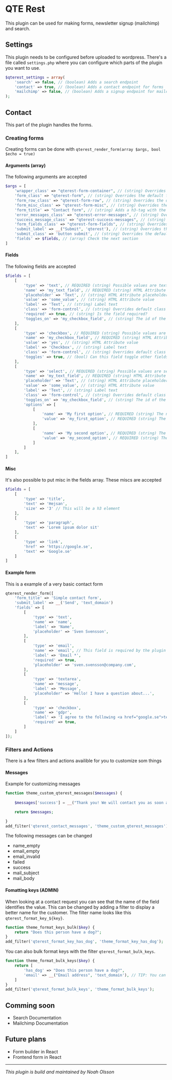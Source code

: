 # QTE Rest
This plugin can be used for making forms, newsletter signup (mailchimp) and search.

## Settings
This plugin needs to be configured before uploaded to wordpress. There's a file called `settings.php` where you can configure which parts of the plugin you want to use. 
```php
$qterest_settings = array(
    'search' => false, // (boolean) Adds a search endpoint
    'contact' => true, // (boolean) Adds a contact endpoint for forms
    'mailchimp' => false, // (boolean) Adds a signup endpoint for mailchimp
);
```

## Contact
This part of the plugin handles the forms. 

### Creating forms
Creating forms can be done with `qterest_render_form(array $args, bool $echo = true)`

#### Arguments (array)
The following arguments are accepted
```php
$args = [
    'wrapper_class' => "qterest-form-container", // (string) Overrides the default wrapper class
    'form_class' => "qterest-form", // (string) Overrides the default form class
    'form_row_class' => "qterest-form-row", // (string) Overrides the default form row class
    'form_misc_class' => "qterest-form-misc", // (string) Overrides the default form misc class
    'form_title' => "Contact form", // (string) Adds a h3-tag with the given content
    'error_messages_class' => "qterest-error-messages", // (string) Overrides the default error message class
    'success_message_class' => "qterest-success-messages", // (string) Overrides the default success message class
    'form_fields_class' => "qterest-form-fields", // (string) Overrides the default form fields class
    'submit_label' => __("Submit", 'qterest'), // (string) Overrides the default submit label
    'submit_class' => 'button submit', // (string) Overrides the default submit class
    'fields' => $fields, // (array) Check the next section
]
```

#### Fields
The following fields are accepted
```php
$fields = [
    [
        'type' => 'text', // REQUIRED (string) Possible values are text, email, tel, hidden and textarea
        'name' => 'my_text_field', // REQUIRED (string) HTML Attribute name
        'placeholder' => 'Text', // (string) HTML Attribute placeholder
        'value' => 'some_value', // (string) HTML Attribute value
        'label' => 'Text', // (string) Label text
        'class' => 'form-control', // (string) Overrides default class
        'required' => true, // (string) Is the field required?
        'toggles_on' => 'my_checkbox_field', // (string) The id of the field that you want to toogle this field
    ],
    [
        'type' => 'checkbox', // REQUIRED (string) Possible values are text, email, tel, hidden and textarea
        'name' => 'my_checkbox_field', // REQUIRED (string) HTML Attribute name
        'value' => 'yes', // (string) HTML Attribute value
        'label' => 'Checkbox', // (string) Label text
        'class' => 'form-control', // (string) Overrides default class
        'toggles' => true, // (bool) Can this field toggle other fields? ONLY checbox
    ],
    [
        'type' => 'select', // REQUIRED (string) Possible values are select
        'name' => 'my_text_field', // REQUIRED (string) HTML Attribute name
        'placeholder' => 'Text', // (string) HTML Attribute placeholder
        'value' => 'some_value', // (string) HTML Attribute value
        'label' => 'Text', // (string) Label text
        'class' => 'form-control', // (string) Overrides default class
        'toggles_on' => 'my_checkbox_field', // (string) The id of the field that you want to toogle this field
        'options' => [
            [
                'name' => 'My first option', // REQUIRED (string) The name of this option
                'value' => 'my_first_option', // REQUIRED (string) The value of this option
            ],
            [
                'name' => 'My second option', // REQUIRED (string) The name of this option
                'value' => 'my_second_option', // REQUIRED (string) The value of this option
            ]
        ]
    ],
]
```


#### Misc
It's also possible to put misc in the fields array. These miscs are accepted
```php
$fields = [
	[
		'type' => 'title',
		'text' => 'Hejsan',
		'size' => '3' // This will be a h3 element
	],
	[
		'type' => 'paragraph',
		'text' => 'Lorem ipsum dolor sit'
	],
	[
		'type' => 'link',
		'href' => 'https://google.se',
		'text' => 'Google.se'
	]
]
```

#### Example form
This is a example of a very basic contact form
```php
qterest_render_form([
    'form_title' => 'Simple contact form',
    'submit_label' => __('Send', 'text_domain')
    'fields' => [
        [
            'type' => 'text',
            'name' => 'name',
            'label' => 'Name',
            'placeholder' => 'Sven Svensson',
        ],
        [
            'type' => 'email',
            'name' => 'email', // This field is required by the plugin
            'label' => 'Email *',
            'required' => true,
            'placeholder' => 'sven.svensson@company.com',
        ],
        [
            'type' => 'textarea',
            'name' => 'message',
            'label' => 'Message',
            'placeholder' => 'Hello! I have a question about...',
        ],
        [
            'type' => 'checkbox',
            'name' => 'gdpr',
            'label' => 'I agree to the following <a href="google.se">terms</a>',
            'required' => true,
        ]
    ]
]);
```

### Filters and Actions
There is a few filters and actions availible for you to customize som things

#### Messages
Example for customizing messages
```php
function theme_custom_qterest_messages($messages) {
	
	$messages['success'] = __("Thank you! We will contact you as soon as possible!", 'text_domain');

	return $messages;

}
add_filter('qterest_contact_messages', 'theme_custom_qterest_messages');
```

The following messages can be changed
* name_empty
* email_empty
* email_invalid
* failed
* success
* mail_subject
* mail_body

#### Fomatting keys (ADMIN)
When looking at a contact request you can see that the name of the field identifies the value. This can be changed by adding a filter to display a better name for the customer. The filter name looks like this `qterest_format_key_${key}`.
```php
function theme_format_keys_bulk($key) {
    return "Does this person have a dog?";
}
add_filter('qterest_format_key_has_dog', 'theme_format_key_has_dog');
```

You can also bulk format keys with the filter `qterest_format_bulk_keys`.
```php
function theme_format_bulk_keys($key) {
    return [
        'has_dog' => "Does this person have a dog?",
        'email' => __("Email address", 'text_domain'), // TIP: You can use localization here if the site is multi language
    ]
}
add_filter('qterest_format_bulk_keys', 'theme_format_bulk_keys');
```

## Comming soon
* Search Documentation
* Mailchimp Documentation

## Future plans
* Form builder in React
* Frontend form in React

---
_This plugin is build and maintained by Noah Olsson_